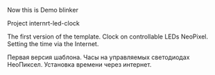 Now this is Demo blinker

Project internrt-led-clock

The first version of the template.
Clock on controllable LEDs NeoPixel.
Setting the time via the Internet.

Первая версия шаблона.
Часы на управляемых светодиодах НеоПиксел.
Установка времени через интернет.